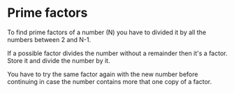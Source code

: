 # Prime factors

To find prime factors of a number (N) you have to divided it by all the numbers between 2 and N-1.

If a possible factor divides the number without a remainder then it's a factor. Store it and divide the number by it.

You have to try the same factor again with the new number before continuing in case the number contains more that one copy of a factor. 